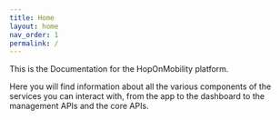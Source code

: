 ```yaml
---
title: Home
layout: home
nav_order: 1
permalink: /
---
```


This is the Documentation for the HopOnMobility platform.

Here you will find information about all the various components of the services you can interact with, from the app to the dashboard to the management APIs and the core APIs. 
